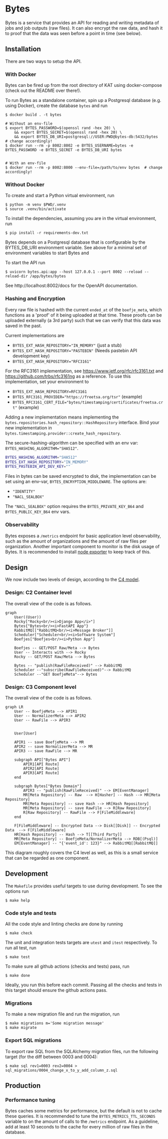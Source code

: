 # Bytes

Bytes is a service that provides an API for reading and writing metadata of jobs and job outputs (raw files).
It can also encrypt the raw data, and hash it to proof that the data was seen before a point in time (see below).

## Installation

There are two ways to setup the API.

### With Docker

Bytes can be fired up from the root directory of KAT using docker-compose (check out the README over there!).

To run Bytes as a standalone container, spin up a Postgresql database (e.g. using Docker),
create the database `bytes` and run

```shell
$ docker build . -t bytes

# Without an env-file
$ export BYTES_PASSWORD=$(openssl rand -hex 20) \
    && export BYTES_SECRET=$(openssl rand -hex 20) \
    && export BYTES_DB_URI=postgresql://USER:PWD@bytes-db:5432/bytes  # change accordingly!
$ docker run --rm -p 8002:8002 -e BYTES_USERNAME=bytes -e BYTES_PASSWORD -e BYTES_SECRET -e BYTES_DB_URI bytes


# With an env-file
$ docker run --rm -p 8002:8000 --env-file=/path/to/env bytes  # change accordingly!
```

### Without Docker

To create and start a Python virtual environment, run

```shell
$ python -m venv $PWD/.venv
$ source .venv/bin/activate
```

To install the dependencies, assuming you are in the virtual environment, run

```shell
$ pip install -r requirements-dev.txt
```

Bytes depends on a Postgresql database that is configurable by the BYTES_DB_URI environment variable.
See above for a minimal set of environment variables to start Bytes and

To start the API run

```shell
$ uvicorn bytes.api:app --host 127.0.0.1 --port 8002 --reload --reload-dir /app/bytes/bytes
```

See http://localhost:8002/docs for the OpenAPI documentation.

### Hashing and Encryption

Every raw file is hashed with the current `ended_at` of the `boefje_meta`,
which functions as a 'proof' of it being uploaded at that time.
These proofs can be uploaded externally (a 3rd party) such that we can verify that this data was saved in the past.

Current implementations are

- `BYTES_EXT_HASH_REPOSITORY="IN_MEMORY"` (just a stub)
- `BYTES_EXT_HASH_REPOSITORY="PASTEBIN"` (Needs pastebin API development key)
- `BYTES_EXT_HASH_REPOSITORY="RFC3161"`

For the RFC3161 implementation, see https://www.ietf.org/rfc/rfc3161.txt and https://github.com/trbs/rfc3161ng as a reference.
To use this implementation, set your environment to

- `BYTES_EXT_HASH_REPOSITORY=RFC3161`
- `BYTES_RFC3161_PROVIDER="https://freetsa.org/tsr"` (example)
- `BYTES_RFC3161_CERT_FILE="bytes/timestamping/certificates/freetsa.crt"` (example)

Adding a new implementation means implementing the `bytes.repositories.hash_repository::HashRepository` interface.
Bind your new implementation in `bytes.timestamping.provider::create_hash_repository`.

The secure-hashing-algorithm can be specified with an env var: `BYTES_HASHING_ALGORITHM="SHA512"`.

```bash
BYTES_HASHING_ALGORITHM="SHA512"
BYTES_EXT_HASH_REPOSITORY="IN_MEMORY"
BYTES_PASTEBIN_API_DEV_KEY=""
```

Files in bytes can be saved encrypted to disk,
the implementation can be set using an env-var, `BYTES_ENCRYPTION_MIDDLEWARE`. The options are:

- `"IDENTITY"`
- `"NACL_SEALBOX"`

The `"NACL_SEALBOX"` option requires the `BYTES_PRIVATE_KEY_B64` and `BYTES_PUBLIC_KEY_B64` env vars.

### Observability

Bytes exposes a `/metrics` endpoint for basic application level observability,
such as the amount of organizations and the amount of raw files per organization.
Another important component to monitor is the disk usage of Bytes.
It is recommended to install [node exporter](https://prometheus.io/docs/guides/node-exporter/) to keep track of this.

## Design

We now include two levels of design, according to the [C4 model](https://c4model.com/).

### Design: C2 Container level

The overall view of the code is as follows.

```{mermaid}
graph
    User((User))
    Rocky["Rocky<br/><i>Django App</i>"]
    Bytes{"Bytes<br/><i>FastAPI App"}
    RabbitMQ[["RabbitMQ<br/><i>Message Broker"]]
    Scheduler["Scheduler<br/><i>Software System"]
    Boefjes["Boefjes<br/><i>Python App"]

    Boefjes -- GET/POST Raw/Meta --> Bytes
    User -- Interacts with --> Rocky
    Rocky -- GET/POST Raw/Meta --> Bytes

    Bytes -- "publish(RawFileReceived)" --> RabbitMQ
    Scheduler --"subscribe(RawFileReceived)"--> RabbitMQ
    Scheduler --"GET BoefjeMeta"--> Bytes
```

### Design: C3 Component level

The overall view of the code is as follows.

```{mermaid}
graph LR
    User -- BoefjeMeta --> APIR1
    User -- NormalizerMeta --> APIR2
    User -- RawFile --> APIR3


    User[User]

    APIR1 -- save BoefjeMeta --> MR
    APIR2 -- save NormalizerMeta --> MR
    APIR3 -- save RawFile --> MR

    subgraph API["Bytes API"]
        APIR1[API Route]
        APIR2[API Route]
        APIR3[API Route]
    end

    subgraph Bytes["Bytes Domain"]
        APIR3 -- "publish(RawFileReceived)" --> EM[EventManager]
        MR[Meta Repository] -- Raw  --> H[Hasher] -- Hash --> MR[Meta Repository]
        MR[Meta Repository] -- save Hash --> HR[Hash Repository]
        MR[Meta Repository] -- save RawFile --> R[Raw Repository]
        R[Raw Repository] -- RawFile --> F[FileMiddleware]
    end

    F[FileMiddleware] -- Encrypted Data --> Disk[[Disk]] -- Encrypted Data  --> F[FileMiddleware]
    HR[Hash Repository] -- Hash --> T[[Third Party]]
    MR[Meta Repository] -- BoefjeMeta/NormalizerMeta --> RDB[(Psql)]
    EM[EventManager] -- "{'event_id': 123}" --> RabbitMQ[[RabbitMQ]]
```

This diagram roughly covers the C4 level as well, as this is a small service that can be regarded as one component.

## Development

The `Makefile` provides useful targets to use during development. To see the options run

```shell
$ make help
```

### Code style and tests

All the code style and linting checks are done by running

```shell
$ make check
```

The unit and integration tests targets are `utest` and `itest` respectively.
To run all test, run

```shell
$ make test
```

To make sure all github actions (checks and tests) pass, run

```shell
$ make done
```

Ideally, you run this before each commit.
Passing all the checks and tests in this target should ensure the github actions pass.

### Migrations

To make a new migration file and run the migration, run

```shell
$ make migrations m='Some migration message'
$ make migrate
```

### Export SQL migrations

To export raw SQL from the SQLAlchemy migration files, run the following target
(for the diff between 0003 and 0004):

```shell
$ make sql rev1=0003 rev2=0004 > sql_migrations/0004_change_x_to_y_add_column_z.sql
```

## Production

### Performance tuning

Bytes caches some metrics for performance, but the default is not to cache these queries.
It is recommended to tune the `BYTES_METRICS_TTL_SECONDS` variable to on the amount of calls to the `/metrics` endpoint.
As a guideline, add at least 10 seconds to the cache for every million of raw files in the database.
